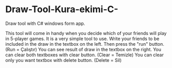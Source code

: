 # Draw-Tool-Kura-ekimi-C-
Draw tool with C# windows form app.

This tool will come in handy when you decide which of your friends will play in 5-player games.
It is a very simple tool to use.
Write your friends to be included in the draw in the textbox on the left. Then press the "run" button.(Run = Çalıştır)
You can see result of draw in the textbox on the right.
You can clear both textboxes with clear button. (Clear = Temizle)
You can clear only you want textbox with delete button. (Delete = Sil)
